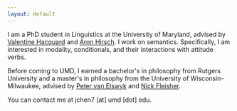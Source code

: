 ```yaml
---
layout: default
---
```


I am a PhD student in Linguistics at the University of Maryland, advised by [Valentine Hacquard](https://valentinehacquard.org) and [Aron Hirsch](https://sites.google.com/view/aronhirsch/home). I work on semantics. Specifically, I am interested in modality, conditionals, and their interactions with attitude verbs. 

Before coming to UMD, I earned a bachelor's in philosophy from Rutgers University and a master's in philosophy from the University of Wisconsin-Milwaukee, advised by [Peter van Elswyk](https://sites.northwestern.edu/vanelswyk/) and [Nick Fleisher](https://sites.uwm.edu/fleishen/).

You can contact me at jchen7 [at] umd [dot] edu.


